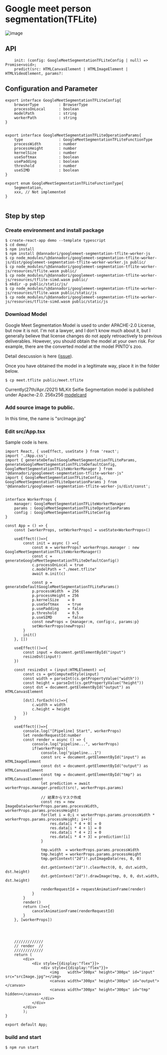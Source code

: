 # Google meet person segmentation(TFLite)

![image](https://user-images.githubusercontent.com/48346627/110603124-03ad5480-81ca-11eb-993f-f7bf1f857b42.png)

## API

```
    init: (config: GoogleMeetSegmentationTFLiteConfig | null) => Promise<void>;
    predict(src: HTMLCanvasElement | HTMLImageElement | HTMLVideoElement, params?: 
```

## Configuration and Parameter

```
export interface GoogleMeetSegmentationTFLiteConfig{
    browserType         : BrowserType
    processOnLocal      : boolean
    modelPath           : string
    workerPath          : string
}


export interface GoogleMeetSegmentationTFLiteOperationParams{
    type                : GoogleMeetSegmentationTFLiteFunctionType
    processWidth        : number
    processHeight       : number
    kernelSize          : number
    useSoftmax          : boolean
    usePadding          : boolean
    threshold           : number
    useSIMD             : boolean
}

export enum GoogleMeetSegmentationTFLiteFunctionType{
    Segmentation,
    xxx, // Not implemented
}


```

## Step by step
### Create environment and install package
```
$ create-react-app demo --template typescript
$ cd demo/
$ npm install
$ npm install @dannadori/googlemeet-segmentation-tflite-worker-js
$ cp node_modules/\@dannadori/googlemeet-segmentation-tflite-worker-js/dist/googlemeet-segmentation-tflite-worker-worker.js public/
$ cp node_modules/\@dannadori/googlemeet-segmentation-tflite-worker-js/resources/tflite.wasm public/
$ cp node_modules/\@dannadori/googlemeet-segmentation-tflite-worker-js/resources/tflite-simd.wasm public/
$ mkdir -p public/static/js/
$ cp node_modules/\@dannadori/googlemeet-segmentation-tflite-worker-js/resources/tflite.wasm public/static/js
$ cp node_modules/\@dannadori/googlemeet-segmentation-tflite-worker-js/resources/tflite-simd.wasm public/static/js
```

### Download Model
Google Meet Segmentation Model is used to under APACHE-2.0 License, but now it is not. I'm not a lawyer, and I don't know much about it, but I generally believe that license changes do not apply retroactively to previous deliverables. However, you should obtain the model at your own risk.
For example, there are the converted model at the model PINTO's zoo. 

Detail descussion is here ([issue](https://github.com/tensorflow/tfjs/issues/4177)).

Once you have obtained the model in a legitimate way, place it in the folder below.

```
$ cp meet.tflite public/meet.tflite
```

Currently(27th/Apr./2021) MLKit Selfie Segmentation model is published under Apache-2.0. 256x256
[modelcard](https://developers.google.com/ml-kit/images/vision/selfie-segmentation/selfie-model-card.pdf)


### Add source image to public. 
In this time, the name is "srcImage.jpg"

### Edit src/App.tsx
Sample code is here.

```
import React, { useEffect, useState } from 'react';
import './App.css';
import { generateDefaultGoogleMeetSegmentationTFLiteParams, generateGoogleMeetSegmentationTFLiteDefaultConfig, GoogleMeetSegmentationTFLiteWorkerManager } from "@dannadori/googlemeet-segmentation-tflite-worker-js"
import { GoogleMeetSegmentationTFLiteConfig, GoogleMeetSegmentationTFLiteOperationParams } from '@dannadori/googlemeet-segmentation-tflite-worker-js/dist/const';


interface WorkerProps {
    manager: GoogleMeetSegmentationTFLiteWorkerManager
    params : GoogleMeetSegmentationTFLiteOperationParams
    config : GoogleMeetSegmentationTFLiteConfig
}

const App = () => {
    const [workerProps, setWorkerProps] = useState<WorkerProps>()

    useEffect(()=>{
        const init = async () =>{
            const m = workerProps? workerProps.manager : new GoogleMeetSegmentationTFLiteWorkerManager()
            const c = generateGoogleMeetSegmentationTFLiteDefaultConfig()
            c.processOnLocal = true
            c.modelPath = "./meet.tflite"
            await m.init(c)
    
            const p = generateDefaultGoogleMeetSegmentationTFLiteParams()
            p.processWidth  = 256
            p.processHeight = 256
            p.kernelSize    = 0
            p.useSoftmax    = true
            p.usePadding    = false
            p.threshold     = 0.5
            p.useSIMD       = false
            const newProps = {manager:m, config:c, params:p}
            setWorkerProps(newProps)
        }
        init()
    }, [])

    useEffect(()=>{
        const input = document.getElementById("input") 
        resizeDst(input!)
    })

    const resizeDst = (input:HTMLElement) =>{
        const cs = getComputedStyle(input)
        const width = parseInt(cs.getPropertyValue("width"))
        const height = parseInt(cs.getPropertyValue("height"))
        const dst = document.getElementById("output") as HTMLCanvasElement
        
        [dst].forEach((c)=>{
            c.width = width
            c.height = height
        })
    }

    useEffect(()=>{
        console.log("[Pipeline] Start", workerProps)
        let renderRequestId:number
        const render = async () => {
            console.log("pipeline...", workerProps)
            if(workerProps){
                console.log("pipeline...1")
                const src = document.getElementById("input") as HTMLImageElement
                const dst = document.getElementById("output") as HTMLCanvasElement
                const tmp = document.getElementById("tmp") as HTMLCanvasElement
                let prediction = await workerProps.manager.predict(src!, workerProps.params)

                // 結果からマスク作成
                const res = new ImageData(workerProps.params.processWidth, workerProps.params.processHeight)
                for(let i = 0;i < workerProps.params.processWidth * workerProps.params.processHeight; i++){
                    res.data[i * 4 + 0] = 0
                    res.data[i * 4 + 1] = 0
                    res.data[i * 4 + 2] = 0
                    res.data[i * 4 + 3] = prediction![i]
                }

                tmp.width  = workerProps.params.processWidth 
                tmp.height = workerProps.params.processHeight
                tmp.getContext("2d")!.putImageData(res, 0, 0)

                dst.getContext("2d")!.clearRect(0, 0, dst.width, dst.height)
                dst.getContext("2d")!.drawImage(tmp, 0, 0, dst.width, dst.height)

                renderRequestId = requestAnimationFrame(render)
            }
        }
        render()
        return ()=>{
            cancelAnimationFrame(renderRequestId)
        }
    }, [workerProps])




    /////////////
    // render  //
    /////////////
    return (
        <div>
            <div style={{display:"flex"}}>
                <div style={{display:"flex"}}>
                    <img    width="300px" height="300px" id="input" src="srcImage.jpg"></img>
                    <canvas width="300px" height="300px" id="output"></canvas>
                    <canvas width="300px" height="300px" id="tmp" hidden></canvas>
                </div>
            </div>
        </div>
        );
}

export default App;

```

### build and start

```
$ npm run start
```



